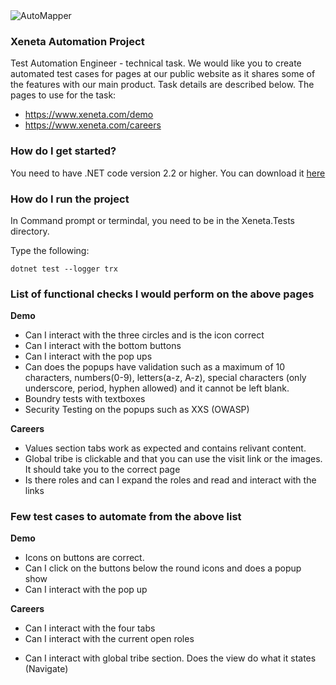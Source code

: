 <img src="https://www.xeneta.com/hubfs/Xeneta%20Logo%202017/xeneta_logo_dark.png" alt="AutoMapper">

### Xeneta Automation Project

Test Automation Engineer - technical task.
We would like you to create automated test cases for pages at our public website as it shares some of the features with our main product. Task
details are described below.
The pages to use for the task:
* https://www.xeneta.com/demo
* https://www.xeneta.com/careers

### How do I get started?

You need to have .NET code version 2.2 or higher. You can download it [here](https://dotnet.microsoft.com/download)


### How do I run the project

In Command prompt or termindal, you need to be in the Xeneta.Tests directory.

Type the following: 
```
dotnet test --logger trx
```

### List of functional checks I would perform on the above pages

**Demo**
* Can I interact with the three circles and is the icon correct
* Can I interact with the bottom buttons
* Can I interact with the pop ups
* Can does the popups have validation such as a maximum of 10 characters, numbers(0-9), letters(a-z, A-z), special characters (only underscore, period, hyphen allowed) and it cannot be left blank.
* Boundry tests with textboxes
* Security Testing on the popups such as XXS (OWASP)

**Careers**
* Values section tabs work as expected and contains relivant content.
* Global tribe is clickable and that you can use the visit link or the images. It should take you to the correct page
* Is there roles and can I expand the roles and read and interact with the links

### Few test cases to automate from the above list
**Demo**
- Icons on buttons are correct. 
- Can I click on the buttons below the round icons and does a popup show
- Can I interact with the pop up

**Careers**
- Can I interact with the four tabs 
- Can I interact with the current open roles
* Can I interact with global tribe section. Does the view do what it states (Navigate)
